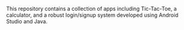 <p>This repository contains a collection of apps including Tic-Tac-Toe, a calculator, and a robust login/signup system developed using Android Studio and Java.</p>
